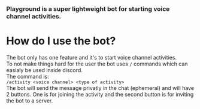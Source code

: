 <!-- [![ko-fi](https://ko-fi.com/img/githubbutton_sm.svg)](https://ko-fi.com/Q5Q2BRORM)
 -->
### Playground is a super lightweight bot for starting voice channel activities.

# How do I use the bot?
The bot only has one feature and it's to start voice channel activities.  
To not make things hard for the user the bot uses `/` commands which can easialy be used inside discord.  
The command is:  
`/activity <voice channel> <type of activity>`  
The bot will send the message privatly in the chat (ephemeral) and will have 2 buttons. One is for joining the activity and the second button is for inviting the bot to a server.


<!-- ### How can I create my own bot using this template
1. Simply fork the bot
2. download all the needed npm modules
3. add a `.env` file and inside of it write
```js
DISCORD_TOKEN=your discord token
```
4. host the bot in any server you want -->
